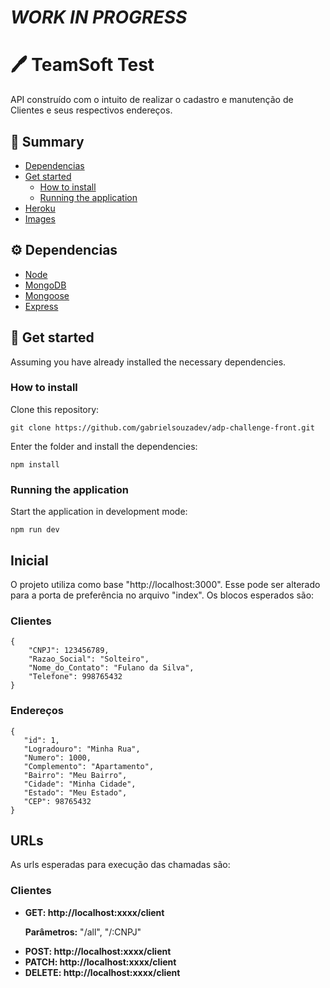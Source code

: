 # *WORK IN PROGRESS*

# :pen: TeamSoft Test 

API construído com o intuito de realizar o cadastro e manutenção de Clientes e seus respectivos endereços.

## :book: Summary

-   [Dependencias]()
-   [Get started]()
    -   [How to install]()
    -   [Running the application]()
-   [Heroku]()
-   [Images]()


## :gear: Dependencias

-   [Node](https://nodejs.org/en/)
-   [MongoDB](https://mongodb.com/)
-   [Mongoose](https://mongoosejs.com/)
-   [Express](https://https://expressjs.com/en/api.html/)

## :rocket: Get started

Assuming you have already installed the necessary dependencies.

### How to install

Clone this repository:

```
git clone https://github.com/gabrielsouzadev/adp-challenge-front.git
```

Enter the folder and install the dependencies:

```
npm install
```

### Running the application

Start the application in development mode:

```
npm run dev
```


## Inicial
O projeto utiliza como base "http://localhost:3000". Esse pode ser alterado para a porta de preferência no arquivo "index".
Os blocos esperados são:
### Clientes
```
{
    "CNPJ": 123456789,
    "Razao_Social": "Solteiro",
    "Nome_do_Contato": "Fulano da Silva",
    "Telefone": 998765432
}
```
### Endereços
```
{
   "id": 1,
   "Logradouro": "Minha Rua",
   "Numero": 1000,
   "Complemento": "Apartamento",
   "Bairro": "Meu Bairro",
   "Cidade": "Minha Cidade",
   "Estado": "Meu Estado",
   "CEP": 98765432
}
```
## URLs

As urls esperadas para execução das chamadas são:

### Clientes

<ul>
  <li><strong>GET: http://localhost:xxxx/client</strong> </li>
  <p><strong>Parâmetros:</strong> "/all", "/:CNPJ" </p>
  <li><strong>POST: http://localhost:xxxx/client</strong> </li>
  <li><strong>PATCH: http://localhost:xxxx/client</strong> </li>
  <li><strong>DELETE: http://localhost:xxxx/client</strong> </li>
</ul>
